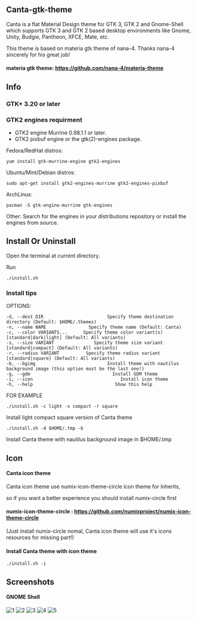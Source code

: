 ## Canta-gtk-theme

Canta is a flat Material Design theme for GTK 3, GTK 2 and Gnome-Shell which supports GTK 3 and GTK 2 based desktop environments like Gnome, Unity, Budgie, Pantheon, XFCE, Mate, etc.

This theme is based on materia gtk theme of nana-4. Thanks nana-4 sincerely for his great job!
#### materia gtk theme: https://github.com/nana-4/materia-theme

## Info

### GTK+ 3.20 or later

### GTK2 engines requirment
- GTK2 engine Murrine 0.98.1.1 or later.
- GTK2 pixbuf engine or the gtk(2)-engines package.

Fedora/RedHat distros:

    yum install gtk-murrine-engine gtk2-engines

Ubuntu/Mint/Debian distros:

    sudo apt-get install gtk2-engines-murrine gtk2-engines-pixbuf

ArchLinux:

    pacman -S gtk-engine-murrine gtk-engines

Other:
Search for the engines in your distributions repository or install the engines from source.
## Install Or Uninstall

Open the terminal at current directory.

Run

    ./install.sh

### Install tips

OPTIONS:

    -d, --dest DIR                        Specify theme destination directory (Default: $HOME/.themes)
    -n, --name NAME                Specify theme name (Default: Canta)
    -c, --color VARIANTS...      Specify theme color variant(s) [standard|dark|light] (Default: All variants)
    -s, --size VARIANT               Specify theme size variant [standard|compact] (Default: All variants)
    -r, --radius VARIANT          Specify theme radius variant [standard|square] (Default: All variants)
    -b, --bgimg                           Install theme with nautilus background image (this option must be the last one!)
    -g, --gdm                               Install GDM theme
    -i, --icon                                 Install icon theme
    -h, --help                               Show this help

FOR EXAMPLE

    ./install.sh -c light -s compact -r square

Install light compact square version of Canta theme

    ./install.sh -d $HOME/.tmp -b

Install Canta theme with nautilus background image in $HOME/.tmp

## Icon
#### Canta icon theme
Canta icon theme use numix-icon-theme-circle icon theme for Inherits,

so if you want a better experience you should install numix-circle first

#### numix-icon-theme-circle : https://github.com/numixproject/numix-icon-theme-circle

(Just install numix-circle nomal, Canta icon theme will use it's icons resources for missing part!)

#### Install Canta theme with icon theme

    ./install.sh -i

## Screenshots
#### GNOME Shell
![1](https://github.com/vinceliuice/Canta-theme/blob/master/src/screenshots/screenshot1.png?raw=true)
![2](https://github.com/vinceliuice/Canta-theme/blob/master/src/screenshots/screenshot2.jpeg?raw=true)
![3](https://github.com/vinceliuice/Canta-theme/blob/master/src/screenshots/screenshot3.jpeg?raw=true)
![4](https://github.com/vinceliuice/Canta-theme/blob/master/src/screenshots/screenshot4.jpeg?raw=true)
![5](https://github.com/vinceliuice/Canta-theme/blob/master/src/screenshots/screenshot5.jpeg?raw=true)
